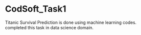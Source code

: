 # CodSoft_Task1
Titanic Survival Prediction is done using machine learning codes. completed this task in data science domain.
